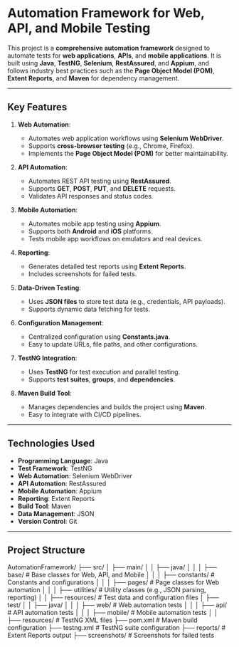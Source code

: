 # Automation Framework for Web, API, and Mobile Testing

This project is a **comprehensive automation framework** designed to automate tests for **web applications**, **APIs**, and **mobile applications**. It is built using **Java**, **TestNG**, **Selenium**, **RestAssured**, and **Appium**, and follows industry best practices such as the **Page Object Model (POM)**, **Extent Reports**, and **Maven** for dependency management.

---

## **Key Features**

1. **Web Automation**:
   - Automates web application workflows using **Selenium WebDriver**.
   - Supports **cross-browser testing** (e.g., Chrome, Firefox).
   - Implements the **Page Object Model (POM)** for better maintainability.

2. **API Automation**:
   - Automates REST API testing using **RestAssured**.
   - Supports **GET**, **POST**, **PUT**, and **DELETE** requests.
   - Validates API responses and status codes.

3. **Mobile Automation**:
   - Automates mobile app testing using **Appium**.
   - Supports both **Android** and **iOS** platforms.
   - Tests mobile app workflows on emulators and real devices.

4. **Reporting**:
   - Generates detailed test reports using **Extent Reports**.
   - Includes screenshots for failed tests.

5. **Data-Driven Testing**:
   - Uses **JSON files** to store test data (e.g., credentials, API payloads).
   - Supports dynamic data fetching for tests.

6. **Configuration Management**:
   - Centralized configuration using **Constants.java**.
   - Easy to update URLs, file paths, and other configurations.

7. **TestNG Integration**:
   - Uses **TestNG** for test execution and parallel testing.
   - Supports **test suites**, **groups**, and **dependencies**.

8. **Maven Build Tool**:
   - Manages dependencies and builds the project using **Maven**.
   - Easy to integrate with CI/CD pipelines.

---

## **Technologies Used**

- **Programming Language**: Java
- **Test Framework**: TestNG
- **Web Automation**: Selenium WebDriver
- **API Automation**: RestAssured
- **Mobile Automation**: Appium
- **Reporting**: Extent Reports
- **Build Tool**: Maven
- **Data Management**: JSON
- **Version Control**: Git

---

## **Project Structure**
AutomationFramework/
├── src/
│ ├── main/
│ │ ├── java/
│ │ │ ├── base/ # Base classes for Web, API, and Mobile
│ │ │ ├── constants/ # Constants and configurations
│ │ │ ├── pages/ # Page classes for Web automation
│ │ │ ├── utilities/ # Utility classes (e.g., JSON parsing, reporting)
│ │ ├── resources/ # Test data and configuration files
│ ├── test/
│ │ ├── java/
│ │ │ ├── web/ # Web automation tests
│ │ │ ├── api/ # API automation tests
│ │ │ ├── mobile/ # Mobile automation tests
│ │ ├── resources/ # TestNG XML files
├── pom.xml # Maven build configuration
├── testng.xml # TestNG suite configuration
├── reports/ # Extent Reports output
├── screenshots/ # Screenshots for failed tests
